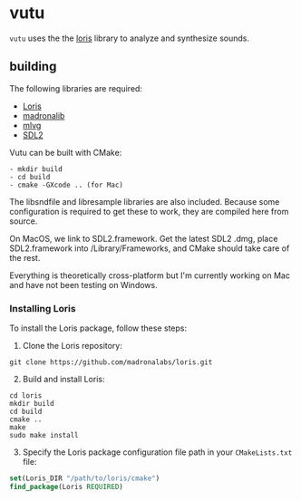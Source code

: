 # vutu

`vutu` uses the the [loris](http://www.cerlsoundgroup.org/Loris/) library to analyze and synthesize sounds. 

## building

The following libraries are required:
- [Loris](https://github.com/madronalabs/loris)
- [madronalib](https://github.com/madronalabs/madronalib)
- [mlvg](https://github.com/madronalabs/mlvg)
- [SDL2](https://www.libsdl.org)

Vutu can be built with CMake:
```
- mkdir build
- cd build
- cmake -GXcode .. (for Mac)
```

The libsndfile and libresample libraries are also included. Because some configuration is required to get these to work, they are compiled here from source. 

On MacOS, we link to SDL2.framework. Get the latest SDL2 .dmg, place SDL2.framework into /Library/Frameworks, and CMake should take care of the rest. 

Everything is theoretically cross-platform but I'm currently working on Mac and have not been testing on Windows.

### Installing Loris

To install the Loris package, follow these steps:

1. Clone the Loris repository:
```
git clone https://github.com/madronalabs/loris.git
```

2. Build and install Loris:
```
cd loris
mkdir build
cd build
cmake ..
make
sudo make install
```

3. Specify the Loris package configuration file path in your `CMakeLists.txt` file:
```cmake
set(Loris_DIR "/path/to/loris/cmake")
find_package(Loris REQUIRED)
```
